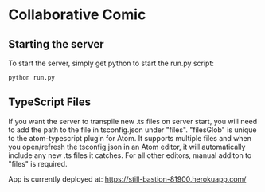 Collaborative Comic
======

## Starting the server
To start the server, simply get python to start the run.py script:
```
python run.py
```

## TypeScript Files
If you want the server to transpile new .ts files on server start, you will need to add the path to the file in tsconfig.json under "files". "filesGlob" is unique to the atom-typescript plugin for Atom. It supports multiple files and when you open/refresh the tsconfig.json in an Atom editor, it will automatically include any new .ts files it catches. For all other editors, manual additon to "files" is required.

App is currently deployed at:
https://still-bastion-81900.herokuapp.com/
